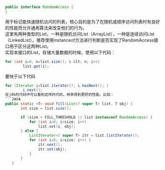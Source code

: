 ```JAVA
public interface RandomAccess {
}
```
用于标记能快速随机访问的列表，核心目的是为了在随机或顺序访问列表时有良好的性能而允许通用算法来改变他们的行为。  
这里有两种类型的List，一种是随机访问List（ArrayList），一种是连续访问List（LinkedList）。推荐使用instanceof方法进行判断是否实现了RandomAccess接口用于区分这两种List。  
实现本接口的List，存储大量数据的时候，使用以下代码：
```JAVA
for (int i=0, n=list.size(); i &lt; n; i++)
        list.get(i);
```
要快于以下代码      
```JAVA
for (Iterator i=list.iterator(); i.hasNext(); )
        i.next();
在jdk的代码中可以看到这样的代码，用来得到更好的性能。比如：
```JAVA
public static <T> void fill(List<? super T> list, T obj) {
       int size = list.size();

       if (size < FILL_THRESHOLD || list instanceof RandomAccess) {
           for (int i=0; i<size; i++)
               list.set(i, obj);
       } else {
           ListIterator<? super T> itr = list.listIterator();
           for (int i=0; i<size; i++) {
               itr.next();
               itr.set(obj);
           }
       }
   }
```
